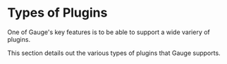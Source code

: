 # Types of Plugins

One of Gauge's key features is to be able to support a wide variery of plugins.

This section details out the various types of plugins that Gauge supports.

